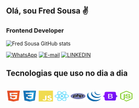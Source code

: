 ## Olá, sou Fred Sousa ✌️
###   Frontend Developer

![Fred Sousa GitHub stats](https://github-readme-stats.vercel.app/api?username=FREDSIL2904&show_icons=true&theme=tokyonight)

[![WhatsApp](https://img.shields.io/badge/WhatsApp-25D366?style=for-the-badge&logo=whatsapp&logoColor=white)](https://wa.me/5511993323328?text=Ol%C3%A1%2C+tudo+bem%3F+Como+posso+ajudar%3F)
[![E-mail](https://img.shields.io/badge/Gmail-D14836?style=for-the-badge&logo=gmail&logoColor=white)](mailto:fredsilsousa29@gmail.com)
[![LINKEDIN](https://img.shields.io/badge/LinkedIn-0077B5?style=for-the-badge&logo=linkedin&logoColor=white)](https://bit.ly/Fred-Sousa)

## Tecnologias que uso no dia a dia

<div style="display: inline_block"><br>
 <img align="center" alt="Fred-HTML" height="30" width="40" src="https://raw.githubusercontent.com/devicons/devicon/master/icons/html5/html5-original.svg">
 <img align="center" alt="Fred-CSS" height="30" width="40" src="https://raw.githubusercontent.com/devicons/devicon/master/icons/css3/css3-original.svg">
  <img align="center" alt="fred-js" height="30" width="40" src="https://raw.githubusercontent.com/devicons/devicon/master/icons/javascript/javascript-plain.svg">
  <img align="center" alt="Fred-React" height="30" width="40" src="https://raw.githubusercontent.com/devicons/devicon/master/icons/react/react-original.svg">
  <img align="center" alt="Fred-PHP" height="30" width="40" src="https://raw.githubusercontent.com/devicons/devicon/master/icons/php/php-original.svg">
  <img align="center" alt="Fred-jQuery" height="30" width="40" src="https://raw.githubusercontent.com/devicons/devicon/master/icons/jquery/jquery-original.svg">
 <img align="center" alt="Fred-Bootstrap" height="30" width="40" src="https://raw.githubusercontent.com/devicons/devicon/master/icons/bootstrap/bootstrap-original.svg">
<img align="center" alt="Fred-Nodejs" height="30" width="40" src="https://raw.githubusercontent.com/devicons/devicon/master/icons/nodejs/nodejs-original.svg">
</div>
  
  ##
 

  
  
